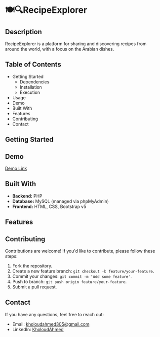 # 🍽️🔍RecipeExplorer
## Description
RecipeExplorer is a platform for sharing and discovering recipes from around the world, with a focus on the Arabian dishes.
## Table of Contents
- Getting Started
  - Dependencies
  - Installation
  - Execution
- Usage
- Demo
- Built With
- Features
- Contributing
- Contact
## Getting Started 

## Demo
[Demo Link](https://drive.google.com/file/d/1QSmzeIfzx7iYt1sn4J-RUxib82Q8zG2w/view?usp=drive_link)

## Built With
- **Backend:** PHP
- **Database:** MySQL (managed via phpMyAdmin)
- **Frontend:** HTML, CSS, Bootstrap v5
## Features 

## Contributing 
Contributions are welcome! If you'd like to contribute, please follow these steps:
1. Fork the repository.
2. Create a new feature branch: `git checkout -b feature/your-feature`.
3. Commit your changes: `git commit -m 'Add some feature'`.
4. Push to branch: `git push origin feature/your-feature`.
5. Submit a pull request.

## Contact
If you have any questions, feel free to reach out:
- Email: kholoudahmed305@gmail.com
- LinkedIn: [KholoudAhmed](https://www.linkedin.com/in/kholoudahmed-201a981ab/)
